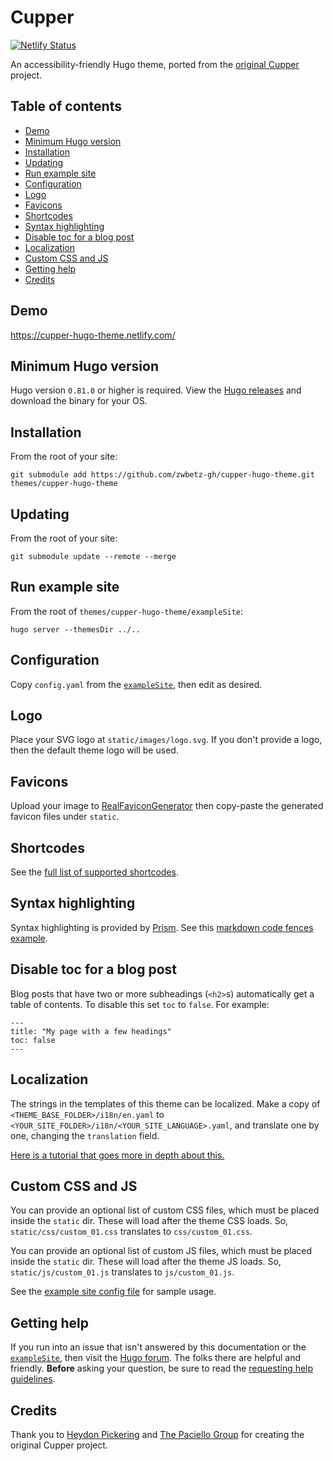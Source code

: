 # Cupper

[![Netlify Status](https://api.netlify.com/api/v1/badges/bc8c4e51-37ee-419d-ad4f-b378010ee546/deploy-status)](https://app.netlify.com/sites/cupper-hugo-theme/deploys)

An accessibility-friendly Hugo theme, ported from the [original Cupper](https://github.com/ThePacielloGroup/cupper) project.

## Table of contents

- [Demo](#demo)
- [Minimum Hugo version](#minimum-hugo-version)
- [Installation](#installation)
- [Updating](#updating)
- [Run example site](#run-example-site)
- [Configuration](#configuration)
- [Logo](#logo)
- [Favicons](#favicons)
- [Shortcodes](#shortcodes)
- [Syntax highlighting](#syntax-highlighting)
- [Disable toc for a blog post](#disable-toc-for-a-blog-post)
- [Localization](#localization)
- [Custom CSS and JS](#custom-css-and-js)
- [Getting help](#getting-help)
- [Credits](#credits)

## Demo

https://cupper-hugo-theme.netlify.com/

## Minimum Hugo version

Hugo version `0.81.0` or higher is required. View the [Hugo releases](https://github.com/gohugoio/hugo/releases) and download the binary for your OS.

## Installation

From the root of your site:

```
git submodule add https://github.com/zwbetz-gh/cupper-hugo-theme.git themes/cupper-hugo-theme
```

## Updating

From the root of your site:

```
git submodule update --remote --merge
```

## Run example site

From the root of `themes/cupper-hugo-theme/exampleSite`:

```
hugo server --themesDir ../..
```

## Configuration

Copy `config.yaml` from the [`exampleSite`](https://github.com/zwbetz-gh/cupper-hugo-theme/tree/master/exampleSite), then edit as desired. 

## Logo

Place your SVG logo at `static/images/logo.svg`. If you don't provide a logo, then the default theme logo will be used. 

## Favicons

Upload your image to [RealFaviconGenerator](https://realfavicongenerator.net/) then copy-paste the generated favicon files under `static`. 

## Shortcodes

See the [full list of supported shortcodes](https://cupper-hugo-theme.netlify.com/cupper-shortcodes/).

## Syntax highlighting

Syntax highlighting is provided by [Prism](https://prismjs.com/). See this [markdown code fences example](https://cupper-hugo-theme.netlify.com/cupper-shortcodes/#syntax-highlighting).


## Disable toc for a blog post

Blog posts that have two or more subheadings (`<h2>`s) automatically get a table of contents. To disable this set `toc` to `false`. For example:

```
---
title: "My page with a few headings"
toc: false
---
```

## Localization

The strings in the templates of this theme can be localized. Make a copy of `<THEME_BASE_FOLDER>/i18n/en.yaml` to `<YOUR_SITE_FOLDER>/i18n/<YOUR_SITE_LANGUAGE>.yaml`, and translate one by one, changing the `translation` field.

[Here is a tutorial that goes more in depth about this.](https://regisphilibert.com/blog/2018/08/hugo-multilingual-part-2-i18n-string-localization/)

## Custom CSS and JS

You can provide an optional list of custom CSS files, which must be placed inside the `static` dir. These will load after the theme CSS loads. So, `static/css/custom_01.css` translates to `css/custom_01.css`.

You can provide an optional list of custom JS files, which must be placed inside the `static` dir. These will load after the theme JS loads. So, `static/js/custom_01.js` translates to `js/custom_01.js`.

See the [example site config file](https://github.com/zwbetz-gh/cupper-hugo-theme/blob/master/exampleSite/config.yaml) for sample usage.

## Getting help

If you run into an issue that isn't answered by this documentation or the [`exampleSite`](https://github.com/zwbetz-gh/cupper-hugo-theme/tree/master/exampleSite), then visit the [Hugo forum](https://discourse.gohugo.io/). The folks there are helpful and friendly. **Before** asking your question, be sure to read the [requesting help guidelines](https://discourse.gohugo.io/t/requesting-help/9132).

## Credits

Thank you to [Heydon Pickering](http://www.heydonworks.com) and [The Paciello Group](https://www.paciellogroup.com/) for creating the original Cupper project. 
